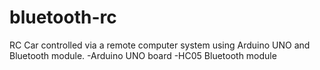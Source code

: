 # bluetooth-rc
RC Car controlled via a remote computer system using Arduino UNO and Bluetooth module.
-Arduino UNO board
-HC05 Bluetooth module
